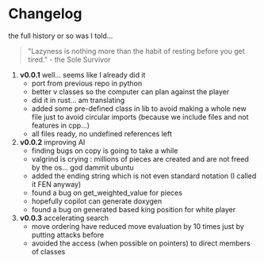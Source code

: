 # Changelog

<summary>the full history or so was I told...</summary>

> "Lazyness is nothing more than the habit of resting before you get tired." - the Sole Survivor

1.  **v0.0.1** well... seems like I already did it
    *   port from previous repo in python
    *   better v classes so the computer can plan against the player
    *   did it in rust... am translating
    *   added some pre-defined class in lib to avoid making a whole new file just to avoid circular imports (because we include files and not features in cpp...)
    *   all files ready, no undefined references left
2.  **v0.0.2** improving AI
    *   finding bugs on copy is going to take a while
    *   valgrind is crying : millions of pieces are created and are not freed by the os... god dammit ubuntu
    *   added the ending string which is not even standard notation (I called it FEN anyway)
    *   found a bug on get_weighted_value for pieces
    *   hopefully copilot can generate doxygen
    *   found a bug on generated based king position for white player
3.  **v0.0.3** accelerating search
    *   move ordering have reduced move evaluation by 10 times just by putting attacks before
    *   avoided the access (when possible on pointers) to direct members of classes
